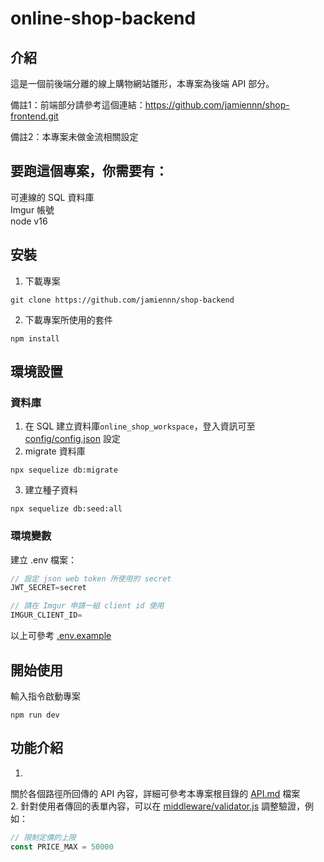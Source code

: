 # online-shop-backend

## 介紹
這是一個前後端分離的線上購物網站雛形，本專案為後端 API 部分。

備註1：前端部分請參考這個連結：https://github.com/jamiennn/shop-frontend.git

備註2：本專案未做金流相關設定

## 要跑這個專案，你需要有：
可連線的 SQL 資料庫  
Imgur 帳號  
node v16  

## 安裝

1. 下載專案
```
git clone https://github.com/jamiennn/shop-backend
```

2. 下載專案所使用的套件
```
npm install
```

## 環境設置

### 資料庫
1. 在 SQL 建立資料庫`online_shop_workspace`，登入資訊可至 [config/config.json](https://github.com/jamiennn/shop-backend/blob/master/config/config.json) 設定
2. migrate 資料庫
```
npx sequelize db:migrate
```
3. 建立種子資料
```
npx sequelize db:seed:all
```

### 環境變數
建立 .env 檔案：
```js
// 設定 json web token 所使用的 secret
JWT_SECRET=secret

// 請在 Imgur 申請一組 client id 使用
IMGUR_CLIENT_ID=
```
以上可參考 [.env.example](https://github.com/jamiennn/shop-backend/blob/master/.env.example)


## 開始使用

輸入指令啟動專案
```
npm run dev
```

## 功能介紹
1. 
關於各個路徑所回傳的 API 內容，詳細可參考本專案根目錄的 [API.md](https://github.com/jamiennn/shop-backend/blob/master/API.md) 檔案  
2. 
針對使用者傳回的表單內容，可以在 [middleware/validator.js](https://github.com/jamiennn/shop-backend/blob/master/middleware/validator.js) 調整驗證，例如：
```js
// 限制定價的上限
const PRICE_MAX = 50000
```